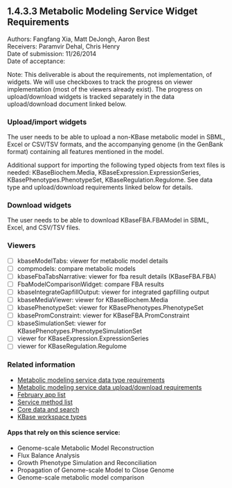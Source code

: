 1.4.3.3 Metabolic Modeling Service Widget Requirements
------------------------------------------------------------------------------

Authors: Fangfang Xia, Matt DeJongh, Aaron Best  
Receivers: Paramvir Dehal, Chris Henry  
Date of submission: 11/26/2014  
Date of acceptance:   

Note: This deliverable is about the requirements, not implementation,
of widgets. We will use checkboxes to track the progress on viewer
implementation (most of the viewers already exist). The progress on
upload/download widgets is tracked separately in the data
upload/download document linked below.

### Upload/import widgets

The user needs to be able to upload a non-KBase metabolic model in
SBML, Excel or CSV/TSV formats, and the accompanying genome (in the
GenBank format) containing all features mentioned in the model.

Additional support for importing the following typed objects from text
files is needed: KBaseBiochem.Media, KBaseExpression.ExpressionSeries,
KBasePhenotypes.PhenotypeSet, KBaseRegulation.Regulome. See
data type and upload/download requirements linked below for details.

### Download widgets

The user needs to be able to download KBaseFBA.FBAModel in SBML,
Excel, and CSV/TSV files.

### Viewers

- [ ] kbaseModelTabs: viewer for metabolic model details
- [ ] compmodels: compare metabolic models
- [ ] kbaseFbaTabsNarrative: viewer for fba result details (KBaseFBA.FBA)
- [ ] FbaModelComparisonWidget: compare FBA results
- [ ] kbaseIntegrateGapfillOutput: viewer for integrated gapfilling output
- [ ] kbaseMediaViewer: viewer for KBaseBiochem.Media
- [ ] kbasePhenotypeSet: viewer for KBasePhenotypes.PhenotypeSet
- [ ] kbasePromConstraint: viewer for KBaseFBA.PromConstraint
- [ ] kbaseSimulationSet: viewer for KBasePhenotypes.PhenotypeSimulationSet
- [ ] viewer for KBaseExpression.ExpressionSeries
- [ ] viewer for KBaseRegulation.Regulome

### Related information

- [Metabolic modeling service data type requirements](https://github.com/levinas/WBS-Science-Service-Deliverables/blob/master/1.4.3.1-Metabolic-Modeling-Service-Data-Type-Requirements.md)
- [Metabolic modeling service data upload/download requirements](https://github.com/levinas/WBS-Science-Service-Deliverables/blob/master/1.4.3.2-Metabolic-Modeling-Service-Data-Upload-Download-Requirements.md)
- [February app list](https://docs.google.com/spreadsheets/d/1jIyMrAnG1GJP6i0qgFmah9cM51BpcpvC-SAmPaJArM4/edit#gid=0)
- [Service method list](https://docs.google.com/spreadsheets/d/1XeYR-ZFsldHVB7I8yPkP-aGPlzXqY7cU1gTArRXZs78/edit?usp=sharing)
- [Core data and search](https://docs.google.com/spreadsheets/d/1auAfLVc1ogs6SBOIAqCp6GG8gUr19b-gW2VqSBAA7jo/edit#gid=940808100)
- [KBase workspace types](http://narrative.kbase.us/functional-site/#/spec/storage/0)

#### Apps that rely on this science service:

- Genome-scale Metabolic Model Reconstruction
- Flux Balance Analysis
- Growth Phenotype Simulation and Reconciliation
- Propagation of Genome-scale Model to Close Genome
- Genome-scale metabolic model comparison
